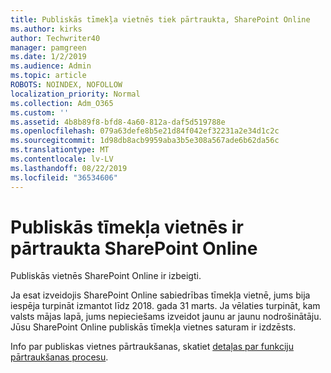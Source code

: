 ```yaml
---
title: Publiskās tīmekļa vietnēs tiek pārtraukta, SharePoint Online
ms.author: kirks
author: Techwriter40
manager: pamgreen
ms.date: 1/2/2019
ms.audience: Admin
ms.topic: article
ROBOTS: NOINDEX, NOFOLLOW
localization_priority: Normal
ms.collection: Adm_O365
ms.custom: ''
ms.assetid: 4b8b89f8-bfd8-4a60-812a-daf5d519788e
ms.openlocfilehash: 079a63defe8b5e21d84f042ef32231a2e34d1c2c
ms.sourcegitcommit: 1d98db8acb9959aba3b5e308a567ade6b62da56c
ms.translationtype: MT
ms.contentlocale: lv-LV
ms.lasthandoff: 08/22/2019
ms.locfileid: "36534606"
---
```

# <a name="sharepoint-online-public-websites-have-been-discontinued"></a>Publiskās tīmekļa vietnēs ir pārtraukta SharePoint Online

Publiskās vietnēs SharePoint Online ir izbeigti.

Ja esat izveidojis SharePoint Online sabiedrības tīmekļa vietnē, jums bija iespēja turpināt izmantot līdz 2018. gada 31 marts. Ja vēlaties turpināt, kam valsts mājas lapā, jums nepieciešams izveidot jaunu ar jaunu nodrošinātāju. Jūsu SharePoint Online publiskās tīmekļa vietnes saturam ir izdzēsts.

Info par publiskas vietnes pārtraukšanas, skatiet [detaļas par funkciju pārtraukšanas procesu](https://go.microsoft.com/fwlink/?linkid=866980).
